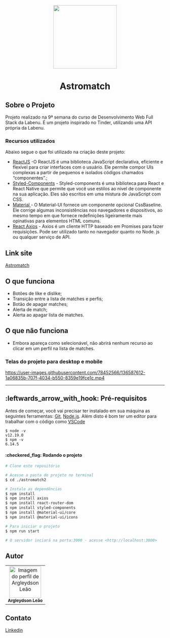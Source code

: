 <!-- PROJECT SHIELDS -->

<!-- PROJECT LOGO -->
<div align="center">
  <img src="https://user-images.githubusercontent.com/78452566/136588554-6afa055e-32bd-4f8f-b334-6e31d6892778.png"  width="200px" </img>
</div>

<p align="center">
  <h1 align='center'>Astromatch </h1>
</p>

## Sobre o Projeto
Projeto realizado na 9ª semana do curso de Desenvolvimento Web Full Stack da Labenu. É um projeto inspirado no Tinder, utilizando uma API própria da Labenu.

### Recursos utilizados
Abaixo segue o que foi utilizado na criação deste projeto:

- [ReactJS](https://pt-br.reactjs.org/) -O ReactJS é uma biblioteca JavaScript declarativa, eficiente e flexível para criar interfaces com o usuário. Ele permite compor UIs complexas a partir de pequenos e isolados códigos chamados “componentes”.;
- [Styled-Components](https://styled-components.com/) - Styled-components é uma biblioteca para React e React Native que permite que você use estilos ao nível de componente na sua aplicação. Eles são escritos em uma mistura de JavaScript com CSS.
- [Material ](https://mui.com/pt/) - O Material-UI fornece um componente opcional CssBaseline. Ele corrige algumas inconsistências nos navegadores e dispositivos, ao mesmo tempo em que fornece redefinições ligeiramente mais opinativas para elementos HTML comuns.
- [React Axios](https://www.npmjs.com/package/axios) - Axios é um cliente HTTP baseado em Promises para fazer requisições. Pode ser utilizado tanto no navegador quanto no Node. js ou qualquer serviço de API.

## Link site
<a href="http://materialistic-astromatch.surge.sh/"> Astromatch </a>

## O que funciona
- Botões de like e dislike;
- Transição entre a lista de matches e perfis;
- Botão de apagar matches;
- Alerta de match;
- Alerta ao apagar lista de matches.

## O que não funciona
- Embora apareça como selecionável, não abrirá nenhum recurso ao clicar em um perfil na lista de matches.

### Telas do projeto para desktop e mobile
https://user-images.githubusercontent.com/78452566/136587612-1a06835b-707f-4034-b550-8359e19fce1c.mp4

---
<!-- PROJECT REQUIREMENTS-->
<h2 id="requisitos">:leftwards_arrow_with_hook: Pré-requisitos</h2>

Antes de começar, você vai precisar ter instalado em sua máquina as seguintes ferramentas:
[Git](https://git-scm.com), [Node.js](https://nodejs.org/en/). 
Além disto é bom ter um editor para trabalhar com o código como [VSCode](https://code.visualstudio.com/)

```
$ node -v
v12.19.0
$ npm -v
6.14.5
```

<h4>:checkered_flag: Rodando o projeto </h4>

```bash
# Clone este repositório

# Acesse a pasta do projeto no terminal
$ cd ./astromatch2

# Instale as dependências
$ npm install
$ npm install axios
$ npm install react-router-dom
$ npm install styled-components
$ npm install @material-ui/core
$ npm install @material-ui/icons

# Para iniciar o projeto
$ npm run start

# O servidor inciará na porta:3000 - acesse <http://localhost:3000>
```


<!-- CONTACT -->
## Autor
<table>
  <tr>
    <td align="center"><a href="https://github.com/ArgLD">
    <img src="https://avatars.githubusercontent.com/u/78452566?v=4" width="100px" alt="Imagem do perfil de Argleydson Leão"/>
    <br />
    <sub><b>Argleydson Leão</b></sub>
</table>

## Contato
<a href="https://www.linkedin.com/in/argleydson/"> Linkedin </a>
